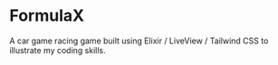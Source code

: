 # FormulaX

A car game racing game built using Elixir / LiveView / Tailwind CSS to illustrate my coding skills.
